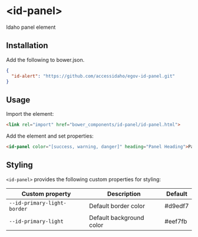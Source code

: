 # \<id-panel\>

Idaho panel element

## Installation

Add the following to bower.json.

```JSON
{
  "id-alert": "https://github.com/accessidaho/egov-id-panel.git"
}
```

## Usage

Import the element:

```html
<link rel="import" href="bower_components/id-panel/id-panel.html">
```

Add the element and set properties:

```html
<id-panel color="[success, warning, danger]" heading="Panel Heading">Panel Body</id-panel>
```

## Styling

`<id-panel>` provides the following custom properties for styling:

Custom property | Description | Default
----------------|-------------|----------
`--id-primary-light-border` | Default border color | #d9edf7
`--id-primary-light` | Default background color | #eef7fb
